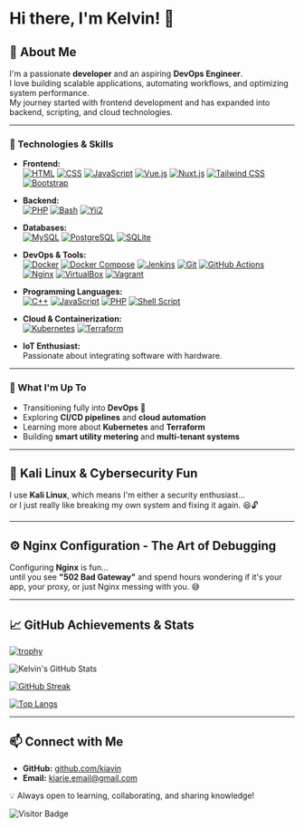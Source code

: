 # Hi there, I'm Kelvin! 👋

## 🚀 About Me
I'm a passionate **developer** and an aspiring **DevOps Engineer**.  
I love building scalable applications, automating workflows, and optimizing system performance.  
My journey started with frontend development and has expanded into backend, scripting, and cloud technologies.

---

### 🔧 Technologies & Skills

- **Frontend:**  
  [![HTML](https://img.shields.io/badge/HTML5-%23E34F26.svg?style=flat&logo=html5&logoColor=white)](https://developer.mozilla.org/en-US/docs/Web/HTML)
  [![CSS](https://img.shields.io/badge/CSS3-%231572B6.svg?style=flat&logo=css3&logoColor=white)](https://developer.mozilla.org/en-US/docs/Web/CSS)
  [![JavaScript](https://img.shields.io/badge/JavaScript-%23F7DF1E.svg?style=flat&logo=javascript&logoColor=black)](https://developer.mozilla.org/en-US/docs/Web/JavaScript)
  [![Vue.js](https://img.shields.io/badge/Vue.js-%234FC08D.svg?style=flat&logo=vue.js&logoColor=white)](https://vuejs.org/)
  [![Nuxt.js](https://img.shields.io/badge/Nuxt.js-%2300C58E.svg?style=flat&logo=nuxt.js&logoColor=white)](https://nuxt.com/)
  [![Tailwind CSS](https://img.shields.io/badge/Tailwind%20CSS-%2306B6D4.svg?style=flat&logo=tailwind-css&logoColor=white)](https://tailwindcss.com/)
  [![Bootstrap](https://img.shields.io/badge/Bootstrap-%23563D7C.svg?style=flat&logo=bootstrap&logoColor=white)](https://getbootstrap.com/)

- **Backend:**  
  [![PHP](https://img.shields.io/badge/PHP-%23777BB4.svg?style=flat&logo=php&logoColor=white)](https://www.php.net/)
  [![Bash](https://img.shields.io/badge/Bash-%234EAA25.svg?style=flat&logo=gnu-bash&logoColor=white)](https://www.gnu.org/software/bash/)
  [![Yii2](https://img.shields.io/badge/Yii2-%23007BFF.svg?style=flat&logo=yii&logoColor=white)](https://www.yiiframework.com/)

- **Databases:**  
  [![MySQL](https://img.shields.io/badge/MySQL-%234479A1.svg?style=flat&logo=mysql&logoColor=white)](https://www.mysql.com/)
  [![PostgreSQL](https://img.shields.io/badge/PostgreSQL-%23336791.svg?style=flat&logo=postgresql&logoColor=white)](https://www.postgresql.org/)
  [![SQLite](https://img.shields.io/badge/SQLite-%23003B57.svg?style=flat&logo=sqlite&logoColor=white)](https://www.sqlite.org/index.html)

- **DevOps & Tools:**  
  [![Docker](https://img.shields.io/badge/Docker-%230084D6.svg?style=flat&logo=docker&logoColor=white)](https://www.docker.com/)
  [![Docker Compose](https://img.shields.io/badge/Docker%20Compose-%230084D6.svg?style=flat&logo=docker&logoColor=white)](https://docs.docker.com/compose/)
  [![Jenkins](https://img.shields.io/badge/Jenkins-%23D24939.svg?style=flat&logo=jenkins&logoColor=white)](https://www.jenkins.io/)
  [![Git](https://img.shields.io/badge/Git-%23F05033.svg?style=flat&logo=git&logoColor=white)](https://git-scm.com/)
  [![GitHub Actions](https://img.shields.io/badge/GitHub%20Actions-%232671E5.svg?style=flat&logo=github-actions&logoColor=white)](https://github.com/features/actions)
  [![Nginx](https://img.shields.io/badge/Nginx-%23009639.svg?style=flat&logo=nginx&logoColor=white)](https://nginx.org/)
  [![VirtualBox](https://img.shields.io/badge/VirtualBox-%23007ACC.svg?style=flat&logo=virtualbox&logoColor=white)](https://www.virtualbox.org/)
  [![Vagrant](https://img.shields.io/badge/Vagrant-%23005680.svg?style=flat&logo=vagrant&logoColor=white)](https://www.vagrantup.com/)

- **Programming Languages:**  
  [![C++](https://img.shields.io/badge/C++-%2300599C.svg?style=flat&logo=c%2B%2B&logoColor=white)](https://isocpp.org/)
  [![JavaScript](https://img.shields.io/badge/JavaScript-%23F7DF1E.svg?style=flat&logo=javascript&logoColor=black)](https://developer.mozilla.org/en-US/docs/Web/JavaScript)
  [![PHP](https://img.shields.io/badge/PHP-%23777BB4.svg?style=flat&logo=php&logoColor=white)](https://www.php.net/)
  [![Shell Script](https://img.shields.io/badge/Shell%20Script-%23121011.svg?style=flat&logo=gnu-bash&logoColor=white)](https://www.gnu.org/software/bash/)

- **Cloud & Containerization:**  
  [![Kubernetes](https://img.shields.io/badge/Kubernetes-%23326CE5.svg?style=flat&logo=kubernetes&logoColor=white)](https://kubernetes.io/)
  [![Terraform](https://img.shields.io/badge/Terraform-%237B42BC.svg?style=flat&logo=terraform&logoColor=white)](https://www.terraform.io/)

- **IoT Enthusiast:**  
  Passionate about integrating software with hardware.

---

### 🎯 What I'm Up To
- Transitioning fully into **DevOps** 🚀  
- Exploring **CI/CD pipelines** and **cloud automation**  
- Learning more about **Kubernetes** and **Terraform**  
- Building **smart utility metering** and **multi-tenant systems**

---

## 🤖 Kali Linux & Cybersecurity Fun
I use **Kali Linux**, which means I'm either a security enthusiast...  
or I just really like breaking my own system and fixing it again. 😆🔓

---

## ⚙️ Nginx Configuration - The Art of Debugging
Configuring **Nginx** is fun...  
until you see **"502 Bad Gateway"** and spend hours wondering if it's your app, your proxy, or just Nginx messing with you. 😅

---

## 📈 GitHub Achievements & Stats

[![trophy](https://github-profile-trophy.vercel.app/?username=kiavin&theme=monokai&no-frame=true&column=7&margin-w=5)](https://github.com/ryo-ma/github-profile-trophy)

![Kelvin's GitHub Stats](https://github-readme-stats.vercel.app/api?username=kiavin&show_icons=true&theme=radical&hide_title=true&count_private=true&include_all_commits=true)

[![GitHub Streak](https://streak-stats.demolab.com?user=kiavin&theme=tokyonight_duo&hide_border=true)](https://git.io/streak-stats)

[![Top Langs](https://github-readme-stats.vercel.app/api/top-langs/?username=kiavin&layout=compact&theme=vision-friendly-dark)](https://github.com/anuraghazra/github-readme-stats)

---

## 📫 Connect with Me

- **GitHub:** [github.com/kiavin](https://github.com/kiavin)  
- **Email:** kiarie.email@gmail.com

💡 Always open to learning, collaborating, and sharing knowledge!

![Visitor Badge](https://visitor-badge.laobi.icu/badge?page_id=kiavin.kiavin&left_color=gray&right_color=blue)